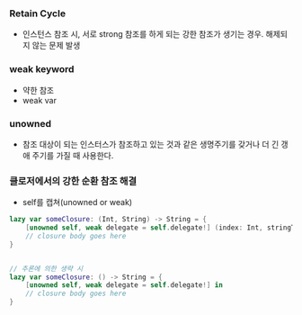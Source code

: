 ### Retain Cycle 
- 인스턴스 참조 시, 서로 strong 참조를 하게 되는 강한 참조가 생기는 경우. 해제되지 않는 문제 발생

### weak keyword
- 약한 참조
- weak var 

### unowned
- 참조 대상이 되는 인스터스가 참조하고 있는 것과 같은 생명주기를 갖거나 더 긴 갱애 주기를 가질 때 사용한다. 

### 클로저에서의 강한 순환 참조 해결
- self를 캡쳐(unowned or weak)

```swift
lazy var someClosure: (Int, String) -> String = {
    [unowned self, weak delegate = self.delegate!] (index: Int, stringToProcess: String) -> String in
    // closure body goes here
}


// 추론에 의한 생략 시
lazy var someClosure: () -> String = {
    [unowned self, weak delegate = self.delegate!] in
    // closure body goes here
}
```
